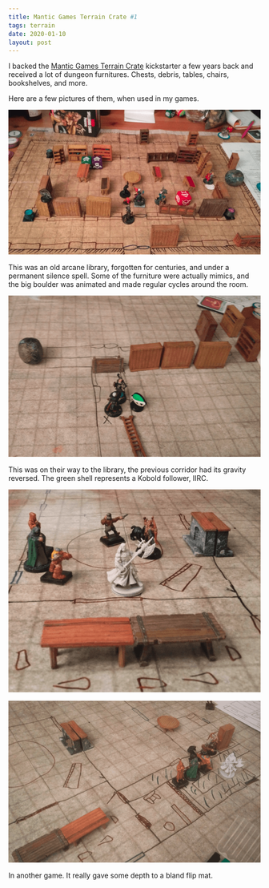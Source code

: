 ```yaml
---
title: Mantic Games Terrain Crate #1
tags: terrain
date: 2020-01-10
layout: post
---
```


I backed the [Mantic Games Terrain Crate](https://www.manticgames.com/games/terrain-crate/) kickstarter a few years back and received a lot of dungeon furnitures. Chests, debris, tables, chairs, bookshelves, and more. 

Here are a few pictures of them, when used in my games.

![image-20200722123820127](image-20200722123820127.png)

This was an old arcane library, forgotten for centuries, and under a permanent silence spell. Some of the furniture were actually mimics, and the big boulder was animated and made regular cycles around the room.

![image-20200722140910807](image-20200722140910807.png)

This was on their way to the library, the previous corridor had its gravity reversed. The green shell represents a Kobold follower, IIRC.

![image-20200722150002921](image-20200722150002921.png)

![image-20200722150038702](image-20200722150038702.png)

In another game. It really gave some depth to a bland flip mat.